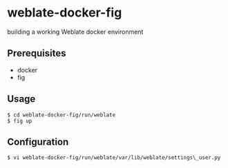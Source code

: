 # weblate-docker-fig
building a working Weblate docker environment

## Prerequisites
* docker
* fig

## Usage
```
$ cd weblate-docker-fig/run/weblate
$ fig up
``` 

## Configuration
``` 
$ vi weblate-docker-fig/run/weblate/var/lib/weblate/settings\_user.py
``` 
